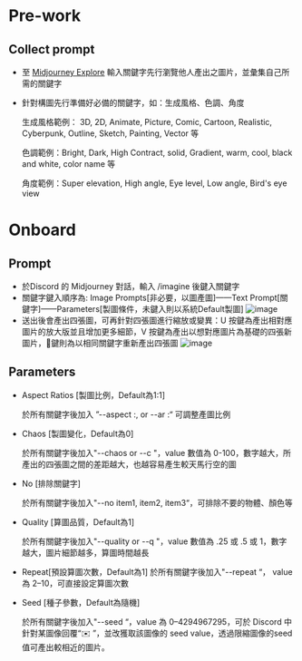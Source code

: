 # Pre-work

## Collect prompt

- 至 [Midjourney Explore](https://www.midjourney.com/app/feed/) 輸入關鍵字先行瀏覽他人產出之圖片，並彙集自己所需的關鍵字
- 針對構圖先行準備好必備的關鍵字，如：生成風格、色調、角度

  生成風格範例： 3D, 2D, Animate, Picture, Comic, Cartoon, Realistic, Cyberpunk, Outline, Sketch, Painting, Vector 等

  色調範例：Bright, Dark, High Contract, solid, Gradient, warm, cool, black and white, color name 等

  角度範例：Super elevation, High angle, Eye level, Low angle, Bird's eye view

# Onboard

## Prompt

- 於Discord 的 Midjourney 對話，輸入 /imagine 後鍵入關鍵字
- 關鍵字鍵入順序為: Image Prompts[非必要，以圖產圖]——Text Prompt[關鍵字]——Parameters[製圖條件，未鍵入則以系統Default製圖]
  ![image](https://github.com/CAFECA-IO/WorkGuidelines/assets/98379087/2363613d-51ee-4779-b611-81a13e10586f)
- 送出後會產出四張圖，可再針對四張圖進行縮放或變異：U 按鍵為產出相對應圖片的放大版並且增加更多細節，V 按鍵為產出以想對應圖片為基礎的四張新圖片，🔄鍵則為以相同關鍵字重新產出四張圖
  ![image](https://github.com/CAFECA-IO/WorkGuidelines/assets/98379087/80f433b9-1ffb-4be5-9f9a-762fbc5b3f45)

## Parameters

- Aspect Ratios [製圖比例，Default為1:1]

   於所有關鍵字後加入 ”--aspect <value>:<value>, or --ar <value>:<value>“ 可調整產圖比例

- Chaos [製圖變化，Default為0]

    於所有關鍵字後加入"--chaos <value> or --c <value>"，value 數值為 0-100，數字越大，所產出的四張圖之間的差距越大，也越容易產生較天馬行空的圖

- No [排除關鍵字]

    於所有關鍵字後加入"--no item1, item2, item3“，可排除不要的物體、顏色等

- Quality [算圖品質，Default為1]

    於所有關鍵字後加入"--quality <value> or --q <value>"，value 數值為 .25 或 .5 或 1，數字越大，圖片細節越多，算圖時間越長

- Repeat[預設算圖次數，Default為1]
   於所有關鍵字後加入"--repeat <values>“， value 為 2–10，可直接設定算圖次數

- Seed [種子參數，Default為隨機]

    於所有關鍵字後加入"--seed <value>“，value 為 0–4294967295，可於 Discord 中針對某圖像回覆“✉️ ”，並改獲取該圖像的 seed value，透過限縮圖像的seed值可產出較相近的圖片。
